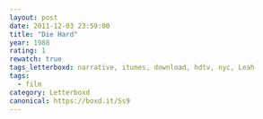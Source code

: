 ```yaml
---
layout: post 
date: 2011-12-03 23:59:00
title: "Die Hard"
year: 1988
rating: 1
rewatch: true
tags_letterboxd: narrative, itunes, download, hdtv, nyc, Leah
tags:
  - film
category: Letterboxd
canonical: https://boxd.it/Ss9
---
```

